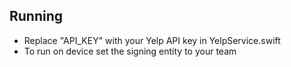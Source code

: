 
## Running

* Replace "API_KEY" with your Yelp API key in YelpService.swift
* To run on device set the signing entity to your team

